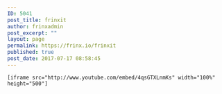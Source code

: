 ```yaml
---
ID: 5041
post_title: frinxit
author: frinxadmin
post_excerpt: ""
layout: page
permalink: https://frinx.io/frinxit
published: true
post_date: 2017-07-17 08:58:45
---
```

`[iframe src="http://www.youtube.com/embed/4qsGTXLnmKs" width="100%" height="500"]`
